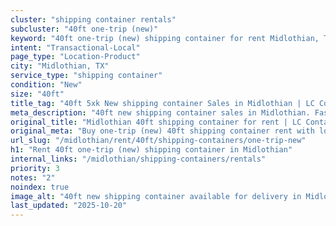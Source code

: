 ```yaml
---
cluster: "shipping container rentals"
subcluster: "40ft one-trip (new)"
keyword: "40ft one-trip (new) shipping container for rent Midlothian, TX"
intent: "Transactional-Local"
page_type: "Location-Product"
city: "Midlothian, TX"
service_type: "shipping container"
condition: "New"
size: "40ft"
title_tag: "40ft 5xk New shipping container Sales in Midlothian | LC Container"
meta_description: "40ft new shipping container sales in Midlothian. Fast delivery, competitive pricing. Serving shipping containers area. Quote ID: T7U. Call (214) 524-4168 for your free quote today."
original_title: "Midlothian 40ft shipping container for rent | LC Container"
original_meta: "Buy one-trip (new) 40ft shipping container rent with local delivery in Midlothian, TX. LC Container — local Since 2003. Request a fast quote today."
url_slug: "/midlothian/rent/40ft/shipping-containers/one-trip-new"
h1: "Rent 40ft one-trip (new) shipping container in Midlothian"
internal_links: "/midlothian/shipping-containers/rentals"
priority: 3
notes: "2"
noindex: true
image_alt: "40ft new shipping container available for delivery in Midlothian"
last_updated: "2025-10-20"
---
```


<!-- TODO: Add unique city/inventory copy, images, and internal links here. -->
